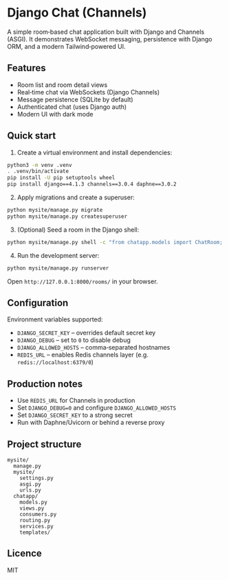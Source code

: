 # Django Chat (Channels)

A simple room‑based chat application built with Django and Channels (ASGI). It demonstrates WebSocket messaging, persistence with Django ORM, and a modern Tailwind‑powered UI.

## Features
- Room list and room detail views
- Real‑time chat via WebSockets (Django Channels)
- Message persistence (SQLite by default)
- Authenticated chat (uses Django auth)
- Modern UI with dark mode

## Quick start

1) Create a virtual environment and install dependencies:
```bash
python3 -m venv .venv
. .venv/bin/activate
pip install -U pip setuptools wheel
pip install django==4.1.3 channels==3.0.4 daphne==3.0.2
```

2) Apply migrations and create a superuser:
```bash
python mysite/manage.py migrate
python mysite/manage.py createsuperuser
```

3) (Optional) Seed a room in the Django shell:
```bash
python mysite/manage.py shell -c "from chatapp.models import ChatRoom; ChatRoom.objects.get_or_create(name='General', slug='general')"
```

4) Run the development server:
```bash
python mysite/manage.py runserver
```
Open `http://127.0.0.1:8000/rooms/` in your browser.

## Configuration
Environment variables supported:
- `DJANGO_SECRET_KEY` – overrides default secret key
- `DJANGO_DEBUG` – set to `0` to disable debug
- `DJANGO_ALLOWED_HOSTS` – comma‑separated hostnames
- `REDIS_URL` – enables Redis channels layer (e.g. `redis://localhost:6379/0`)

## Production notes
- Use `REDIS_URL` for Channels in production
- Set `DJANGO_DEBUG=0` and configure `DJANGO_ALLOWED_HOSTS`
- Set `DJANGO_SECRET_KEY` to a strong secret
- Run with Daphne/Uvicorn or behind a reverse proxy

## Project structure
```
mysite/
  manage.py
  mysite/
    settings.py
    asgi.py
    urls.py
  chatapp/
    models.py
    views.py
    consumers.py
    routing.py
    services.py
    templates/
```

## Licence
MIT
